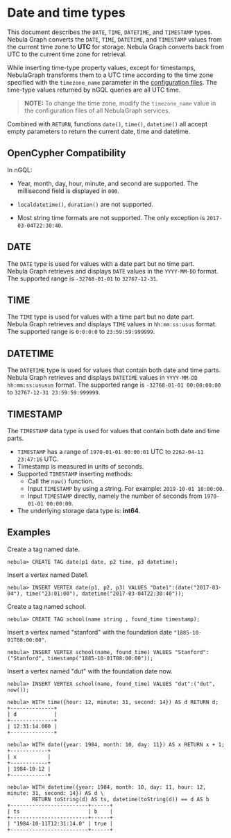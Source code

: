 # Date and time types

This document describes the `DATE`, `TIME`, `DATETIME`, and `TIMESTAMP` types. Nebula Graph converts the `DATE`, `TIME`, `DATETIME`, and `TIMESTAMP` values from the current time zone to **UTC** for storage. Nebula Graph converts back from UTC to the current time zone for retrieval.

While inserting time-type property values, except for timestamps, NebulaGraph transforms them to a UTC time according to the time zone specified with the `timezone_name` parameter in the [configuration files](../../5.configurations-and-logs/1.configurations/1.configurations.md). The time-type values returned by nGQL queries are all UTC time.

> **NOTE:** To change the time zone, modify the `timezone_name` value in the configuration files of all NebulaGraph services.

Combined with `RETURN`, functions `date()`, `time()`, `datetime()` all accept empty parameters to return the current date, time and datetime.

## OpenCypher Compatibility

In nGQL:

- Year, month, day, hour, minute, and second are supported. The millisecond field is displayed in `000`.

- `localdatetime()`, `duration()` are not supported.

- Most string time formats are not supported. The only exception is `2017-03-04T22:30:40`.

## DATE

The `DATE` type is used for values with a date part but no time part. Nebula Graph retrieves and displays `DATE` values in the `YYYY-MM-DD` format. The supported range is `-32768-01-01` to `32767-12-31`.

## TIME

The `TIME` type is used for values with a time part but no date part. Nebula Graph retrieves and displays `TIME` values in `hh:mm:ss:usus` format. The supported range is `0:0:0:0` to `23:59:59:999999`.

## DATETIME

The `DATETIME` type is used for values that contain both date and time parts. Nebula Graph retrieves and displays `DATETIME` values in `YYYY-MM-DD hh:mm:ss:ususus` format. The supported range is `-32768-01-01 00:00:00:00` to `32767-12-31 23:59:59:999999`.

## TIMESTAMP

The `TIMESTAMP` data type is used for values that contain both date and time parts.

- `TIMESTAMP` has a range of `1970-01-01 00:00:01` UTC to `2262-04-11 23:47:16` UTC.
- Timestamp is measured in units of seconds.
- Supported `TIMESTAMP` inserting methods:
  - Call the `now()` function.
  - Input `TIMESTAMP` by using a string. For example: `2019-10-01 10:00:00`.
  - Input `TIMESTAMP` directly, namely the number of seconds from `1970-01-01 00:00:00`.
- The underlying storage data type is: **int64**.

## Examples

Create a tag named date.

```ngql
nebula> CREATE TAG date(p1 date, p2 time, p3 datetime);
```

Insert a vertex named Date1.

```ngql
nebula> INSERT VERTEX date(p1, p2, p3) VALUES "Date1":(date("2017-03-04"), time("23:01:00"), datetime("2017-03-04T22:30:40"));
```

Create a tag named school.

```ngql
nebula> CREATE TAG school(name string , found_time timestamp);
```

Insert a vertex named "stanford" with the foundation date `"1885-10-01T08:00:00"`.

```ngql
nebula> INSERT VERTEX school(name, found_time) VALUES "Stanford":("Stanford", timestamp("1885-10-01T08:00:00"));
```

Insert a vertex named "dut" with the foundation date now.

```ngql
nebula> INSERT VERTEX school(name, found_time) VALUES "dut":("dut", now());
```

```ngql
nebula> WITH time({hour: 12, minute: 31, second: 14}) AS d RETURN d;
+--------------+
| d            |
+--------------+
| 12:31:14.000 |
+--------------+

nebula> WITH date({year: 1984, month: 10, day: 11}) AS x RETURN x + 1;
+------------+
| x          |
+------------+
| 1984-10-12 |
+------------+

nebula> WITH datetime({year: 1984, month: 10, day: 11, hour: 12, minute: 31, second: 14}) AS d \
        RETURN toString(d) AS ts, datetime(toString(d)) == d AS b
+-------------------------+------+
| ts                      | b    |
+-------------------------+------+
| "1984-10-11T12:31:14.0" | true |
+-------------------------+------+
```
